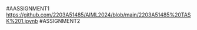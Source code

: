 #AASSIGNMENT1 https://github.com/2203A51485/AIML2024/blob/main/2203A51485%20TASK%201.ipynb
#ASSIGNMENT2

